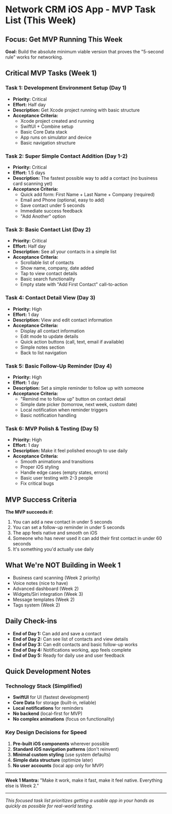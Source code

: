# Network CRM iOS App - MVP Task List (This Week)

## Focus: Get MVP Running This Week

**Goal:** Build the absolute minimum viable version that proves the "5-second rule" works for networking.

## Critical MVP Tasks (Week 1)

### Task 1: Development Environment Setup (Day 1)
- **Priority:** Critical
- **Effort:** Half day
- **Description:** Get Xcode project running with basic structure
- **Acceptance Criteria:**
  - Xcode project created and running
  - SwiftUI + Combine setup
  - Basic Core Data stack
  - App runs on simulator and device
  - Basic navigation structure

### Task 2: Super Simple Contact Addition (Day 1-2)
- **Priority:** Critical  
- **Effort:** 1.5 days
- **Description:** The fastest possible way to add a contact (no business card scanning yet)
- **Acceptance Criteria:**
  - Quick add form: First Name + Last Name + Company (required)
  - Email and Phone (optional, easy to add)
  - Save contact under 5 seconds
  - Immediate success feedback
  - "Add Another" option

### Task 3: Basic Contact List (Day 2)
- **Priority:** Critical
- **Effort:** Half day
- **Description:** See all your contacts in a simple list
- **Acceptance Criteria:**
  - Scrollable list of contacts
  - Show name, company, date added
  - Tap to view contact details
  - Basic search functionality
  - Empty state with "Add First Contact" call-to-action

### Task 4: Contact Detail View (Day 3)
- **Priority:** High
- **Effort:** 1 day
- **Description:** View and edit contact information
- **Acceptance Criteria:**
  - Display all contact information
  - Edit mode to update details
  - Quick action buttons (call, text, email if available)
  - Simple notes section
  - Back to list navigation

### Task 5: Basic Follow-Up Reminder (Day 4)
- **Priority:** High
- **Effort:** 1 day
- **Description:** Set a simple reminder to follow up with someone
- **Acceptance Criteria:**
  - "Remind me to follow up" button on contact detail
  - Simple date picker (tomorrow, next week, custom date)
  - Local notification when reminder triggers
  - Basic notification handling

### Task 6: MVP Polish & Testing (Day 5)
- **Priority:** High
- **Effort:** 1 day
- **Description:** Make it feel polished enough to use daily
- **Acceptance Criteria:**
  - Smooth animations and transitions
  - Proper iOS styling
  - Handle edge cases (empty states, errors)
  - Basic user testing with 2-3 people
  - Fix critical bugs

## MVP Success Criteria

**The MVP succeeds if:**
1. You can add a new contact in under 5 seconds
2. You can set a follow-up reminder in under 5 seconds  
3. The app feels native and smooth on iOS
4. Someone who has never used it can add their first contact in under 60 seconds
5. It's something you'd actually use daily

## What We're NOT Building in Week 1
- Business card scanning (Week 2 priority)
- Voice notes (nice to have)
- Advanced dashboard (Week 2)
- Widgets/Siri integration (Week 3)
- Message templates (Week 2)
- Tags system (Week 2)

## Daily Check-ins
- **End of Day 1:** Can add and save a contact
- **End of Day 2:** Can see list of contacts and view details
- **End of Day 3:** Can edit contacts and basic follow-up works
- **End of Day 4:** Notifications working, app feels complete
- **End of Day 5:** Ready for daily use and user feedback

## Quick Development Notes

### Technology Stack (Simplified)
- **SwiftUI** for UI (fastest development)
- **Core Data** for storage (built-in, reliable)
- **Local notifications** for reminders
- **No backend** (local-first for MVP)
- **No complex animations** (focus on functionality)

### Key Design Decisions for Speed
1. **Pre-built iOS components** wherever possible
2. **Standard iOS navigation patterns** (don't reinvent)
3. **Minimal custom styling** (use system defaults)
4. **Simple data structure** (optimize later)
5. **No user accounts** (local app only for MVP)

---

**Week 1 Mantra:** "Make it work, make it fast, make it feel native. Everything else is Week 2."

---

*This focused task list prioritizes getting a usable app in your hands as quickly as possible for real-world testing.*